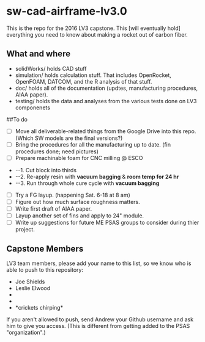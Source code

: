 # sw-cad-airframe-lv3.0
This is the repo for the 2016 LV3 capstone. This [will eventually hold] everything you need to know about making a rocket out of carbon fiber.

## What and where
* solidWorks/ holds CAD stuff 
* simulation/ holds calculation stuff. That includes OpenRocket, OpenFOAM, DATCOM, and the R analysis of that stuff.
* doc/ holds all of the documentation (updtes, manufacturing procedures, AIAA paper).
* testing/ holds the data and analyses from the various tests done on LV3 componenets

##To do 
- [ ] Move all deliverable-related things from the Google Drive into this repo. 
 	(Which SW models are the final versions?)
- [ ] Bring the procedures for all the manufacturing up to date. 
 	(fin procedures done; need pictures)
- [ ] Prepare machinable foam for CNC milling @ ESCO
- --1. Cut block into thirds 
- --2. Re-apply resin with **vacuum bagging** & **room temp for 24 hr**
- --3. Run through whole cure cycle with **vacuum bagging**
- [ ] Try a FG layup. 
 	(happening Sat. 6-18 at 8 am)
- [ ] Figure out how much surface roughness matters.
- [ ] Write first draft of AIAA paper.
- [ ] Layup another set of fins and apply to 24" module.
- [ ] Write up suggestions for future ME PSAS groups to consider during thier project. 

## Capstone Members
LV3 team members, please add your name to this list, so we know who is able to push to this repository:

* Joe Shields
* Leslie Elwood 
* 
* 
* \*crickets chirping\*

If you aren't allowed to push, send Andrew your Github username and ask him to give you access. (This is different from getting added to the PSAS "organization".)
